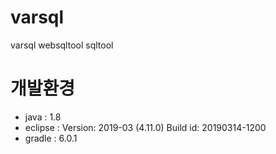 # varsql

varsql websqltool sqltool 

# 개발환경
- java : 1.8
- eclipse : Version: 2019-03 (4.11.0) Build id: 20190314-1200
- gradle : 6.0.1
